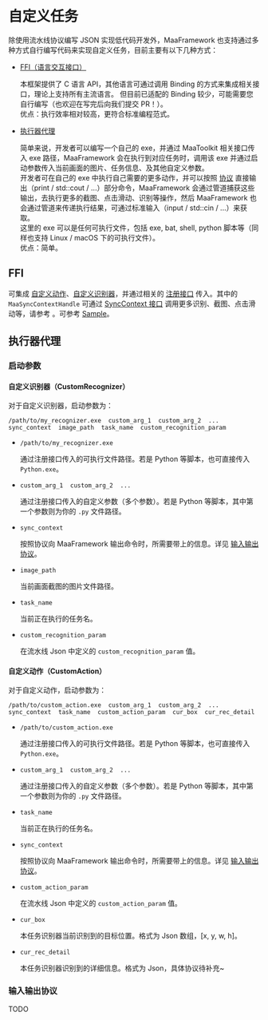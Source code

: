 # 自定义任务

除使用流水线协议编写 JSON 实现低代码开发外，MaaFramework 也支持通过多种方式自行编写代码来实现自定义任务，目前主要有以下几种方式：

- [FFI（语言交互接口）](#ffi)  

  本框架提供了 C 语言 API，其他语言可通过调用 Binding 的方式来集成相关接口，理论上支持所有主流语言。
  但目前已适配的 Binding 较少，可能需要您自行编写（也欢迎在写完后向我们提交 PR！）。  
  优点：执行效率相对较高，更符合标准编程范式。

- [执行器代理](#执行器代理)  

  简单来说，开发者可以编写一个自己的 exe，并通过 MaaToolkit 相关接口传入 exe 路径，MaaFramework 会在执行到对应任务时，调用该 exe 并通过启动参数传入当前画面的图片、任务信息、及其他自定义参数。  
  开发者可在自己的 exe 中执行自己需要的更多动作，并可以按照 [协议](#输入输出协议) 直接输出（print / std::cout / ...）部分命令，MaaFramework 会通过管道捕获这些输出，去执行更多的截图、点击滑动、识别等操作，然后 MaaFramework 也会通过管道来传递执行结果，可通过标准输入（input / std::cin / ...）来获取。  
  这里的 exe 可以是任何可执行文件，包括 exe, bat, shell, python 脚本等（同样也支持 Linux / macOS 下的可执行文件）。  
  优点：简单。

## FFI

可集成 [自定义动作](https://github.com/MaaAssistantArknights/MaaFramework/blob/main/include/MaaFramework/Task/MaaCustomAction.h)、[自定义识别器](https://github.com/MaaAssistantArknights/MaaFramework/blob/main/include/MaaFramework/Task/MaaCustomRecognizer.h)，并通过相关的 [注册接口](https://github.com/MaaAssistantArknights/MaaFramework/blob/main/include/MaaFramework/Instance/MaaInstance.h#L20) 传入。其中的 `MaaSyncContextHandle` 可通过 [SyncContext 接口](https://github.com/MaaAssistantArknights/MaaFramework/blob/main/include/MaaFramework/Task/MaaSyncContext.h) 调用更多识别、截图、点击滑动等，请参考 。可参考 [Sample](https://github.com/MaaAssistantArknights/MaaFramework/blob/main/sample/cpp/main.cpp#L90)。

## 执行器代理

### 启动参数

#### 自定义识别器（CustomRecognizer）

对于自定义识别器，启动参数为：

```shell
/path/to/my_recognizer.exe  custom_arg_1  custom_arg_2  ...  sync_context  image_path  task_name  custom_recognition_param
```

- `/path/to/my_recognizer.exe`  

  通过注册接口传入的可执行文件路径。若是 Python 等脚本，也可直接传入 `Python.exe`。

- `custom_arg_1  custom_arg_2  ...`  

  通过注册接口传入的自定义参数（多个参数）。若是 Python 等脚本，其中第一个参数则为你的 `.py` 文件路径。

- `sync_context`  

  按照协议向 MaaFramework 输出命令时，所需要带上的信息。详见 [输入输出协议](#输入输出协议)。

- `image_path`  

  当前画面截图的图片文件路径。

- `task_name`  

  当前正在执行的任务名。  

- `custom_recognition_param`  

  在流水线 Json 中定义的 `custom_recognition_param` 值。

#### 自定义动作（CustomAction）

对于自定义动作，启动参数为：

```shell
/path/to/custom_action.exe  custom_arg_1  custom_arg_2  ...  sync_context  task_name  custom_action_param  cur_box  cur_rec_detail
```

- `/path/to/custom_action.exe`  

  通过注册接口传入的可执行文件路径。若是 Python 等脚本，也可直接传入 `Python.exe`。

- `custom_arg_1  custom_arg_2  ...`  

  通过注册接口传入的自定义参数（多个参数）。若是 Python 等脚本，其中第一个参数则为你的 `.py` 文件路径。

- `task_name`  

  当前正在执行的任务名。

- `sync_context`  

  按照协议向 MaaFramework 输出命令时，所需要带上的信息。详见 [输入输出协议](#输入输出协议)。

- `custom_action_param`  

  在流水线 Json 中定义的 `custom_action_param` 值。

- `cur_box`  

  本任务识别器当前识别到的目标位置。格式为 Json 数组，[x, y, w, h]。

- `cur_rec_detail`  

  本任务识别器识别到的详细信息。格式为 Json，具体协议待补充~

### 输入输出协议

TODO
